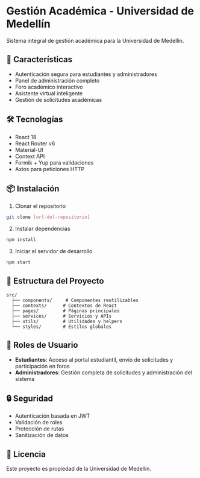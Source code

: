 # Gestión Académica - Universidad de Medellín

Sistema integral de gestión académica para la Universidad de Medellín.

## 🚀 Características

- Autenticación segura para estudiantes y administradores
- Panel de administración completo
- Foro académico interactivo
- Asistente virtual inteligente
- Gestión de solicitudes académicas

## 🛠️ Tecnologías

- React 18
- React Router v6
- Material-UI
- Context API
- Formik + Yup para validaciones
- Axios para peticiones HTTP

## 📦 Instalación

1. Clonar el repositorio
```bash
git clone [url-del-repositorio]
```

2. Instalar dependencias
```bash
npm install
```

3. Iniciar el servidor de desarrollo
```bash
npm start
```

## 📁 Estructura del Proyecto

```
src/
  ├── components/     # Componentes reutilizables
  ├── contexts/      # Contextos de React
  ├── pages/         # Páginas principales
  ├── services/      # Servicios y APIs
  ├── utils/         # Utilidades y helpers
  └── styles/        # Estilos globales
```

## 👥 Roles de Usuario

- **Estudiantes**: Acceso al portal estudiantil, envío de solicitudes y participación en foros
- **Administradores**: Gestión completa de solicitudes y administración del sistema

## 🔒 Seguridad

- Autenticación basada en JWT
- Validación de roles
- Protección de rutas
- Sanitización de datos

## 📝 Licencia

Este proyecto es propiedad de la Universidad de Medellín. 